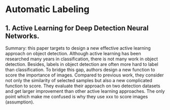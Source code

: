 # Automatic Labeling
## 1. Active Learning for Deep Detection Neural Networks.
Summary: this paper targets to design a new effective active learning approach on object detection. Although active learning has been researched many years in classification, there is not many work in object detection. Besides, labels in object detection are often more hard to label than classification. To bridge this gap, authors design a new function to score the importance of images. Compared to previous work, they consider not only the similarity of selected samples but also a new complicated function to score. They evaluate their approach on two detection datasets and get larger improvement than other active learning approaches. The only point which make me confused is why they use xxx to score images (assumption).
